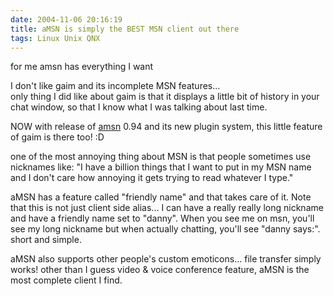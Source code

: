 ```yaml
---
date: 2004-11-06 20:16:19
title: aMSN is simply the BEST MSN client out there
tags: Linux Unix QNX
---
```

for me amsn has everything I want

I don't like gaim and its incomplete MSN features...  
only thing I did like about gaim is that it displays a little bit of history in
your chat window, so that I know what I was talking about last time.

NOW with release of [amsn](http://amsn.sf.net/) 0.94 and its new plugin system,
this little feature of gaim is there too! :D

one of the most annoying thing about MSN is that people sometimes use nicknames
like: "I have a billion things that I want to put in my MSN name and I don't
care how annoying it gets trying to read whatever I type."  

aMSN has a feature called "friendly name" and that takes care of it. Note that
this is not just client side alias... I can have a really really long nickname
and have a friendly name set to "danny". When you see me on msn, you'll see my
long nickname but when actually chatting, you'll see "danny says:". short and
simple.

aMSN also supports other people's custom emoticons...
file transfer simply works!
other than I guess video & voice conference feature, aMSN is the most complete
client I find.
